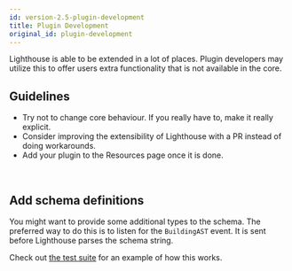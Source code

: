 ```yaml
---
id: version-2.5-plugin-development
title: Plugin Development
original_id: plugin-development
---
```


Lighthouse is able to be extended in a lot of places. Plugin developers
may utilize this to offer users extra functionality that is not available in the core.

## Guidelines

- Try not to change core behaviour. If you really have to, make it really explicit.
- Consider improving the extensibility of Lighthouse with a PR instead of doing workarounds.
- Add your plugin to the Resources page once it is done.

<br/>

## Add schema definitions

You might want to provide some additional types to the schema. The preferred way to
do this is to listen for the `BuildingAST` event. It is sent before Lighthouse parses
the schema string.

Check out [the test suite](https://github.com/nuwave/lighthouse/tree/master/tests/Integration/Events/BuildingASTTest.php)
for an example of how this works.
